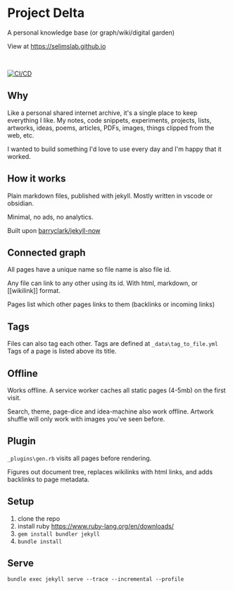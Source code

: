 #  Project Delta

A personal knowledge base (or graph/wiki/digital garden)

View at <https://selimslab.github.io>

<br>

[![CI/CD](https://github.com/selimslab/selimslab.github.io/actions/workflows/pages.yml/badge.svg)](https://github.com/selimslab/selimslab.github.io/actions/workflows/pages.yml)

## Why 

Like a personal shared internet archive, it's a single place to keep everything I like. My notes, code snippets, experiments, projects, lists, artworks, ideas, poems, articles, PDFs, images, things clipped from the web, etc.

I wanted to build something I'd love to use every day and I'm happy that it worked. 

## How it works 

Plain markdown files, published with jekyll. Mostly written in vscode or obsidian. 

Minimal, no ads, no analytics. 

Built upon [barryclark/jekyll-now](https://github.com/barryclark/jekyll-now)

## Connected graph  

All pages have a unique name so file name is also file id.

Any file can link to any other using its id. With html, markdown, or [[wikilink]] format.

Pages list which other pages links to them (backlinks or incoming links)

## Tags 
Files can also tag each other. Tags are defined at `_data\tag_to_file.yml` 
Tags of a page is listed above its title. 

## Offline 

Works offline. A service worker caches all static pages (4-5mb) on the first visit. 

Search, theme, page-dice and idea-machine also work offline. Artwork shuffle will only work with images you've seen before.  

## Plugin 
`_plugins\gen.rb` visits all pages before rendering. 

Figures out document tree, replaces wikilinks with html links, and adds backlinks to page metadata. 

## Setup

1. clone the repo
3. install ruby <https://www.ruby-lang.org/en/downloads/>
4. `gem install bundler jekyll`
5. `bundle install`

## Serve
```
bundle exec jekyll serve --trace --incremental --profile
```
